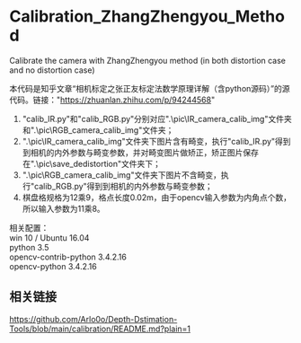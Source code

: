 # Calibration_ZhangZhengyou_Method
Calibrate the camera with ZhangZhengyou method (in both distortion case and no distortion case)

本代码是知乎文章“相机标定之张正友标定法数学原理详解（含python源码）”的源代码。链接："https://zhuanlan.zhihu.com/p/94244568"
1. "calib_IR.py"和"calib_RGB.py"分别对应".\pic\IR_camera_calib_img"文件夹和".\pic\RGB_camera_calib_img"文件夹；
2. ".\pic\IR_camera_calib_img"文件夹下图片含有畸变，执行"calib_IR.py"得到到相机的内外参数与畸变参数，并对畸变图片做矫正，矫正图片保存在".\pic\save_dedistortion"文件夹下；
3. ".\pic\RGB_camera_calib_img"文件夹下图片不含畸变，执行"calib_RGB.py"得到到相机的内外参数与畸变参数；
4. 棋盘格规格为12乘9，格点长度0.02m，由于opencv输入参数为内角点个数，所以输入参数为11乘8。

  相关配置：   
  win 10 / Ubuntu 16.04   
  python 3.5    
  opencv-contrib-python 3.4.2.16    
  opencv-python 3.4.2.16    




  ## 相关链接
https://github.com/Arlo0o/Depth-Dstimation-Tools/blob/main/calibration/README.md?plain=1
